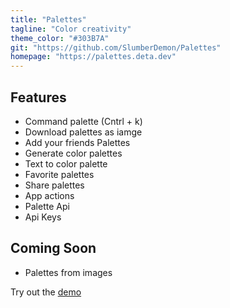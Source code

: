 ```yaml
---
title: "Palettes"
tagline: "Color creativity"
theme_color: "#303B7A"
git: "https://github.com/SlumberDemon/Palettes"
homepage: "https://palettes.deta.dev"
---
```


## Features
- Command palette (Cntrl + k)
- Download palettes as iamge
- Add your friends Palettes
- Generate color palettes
- Text to color palette
- Favorite palettes
- Share palettes
- App actions
- Palette Api
- Api Keys

## Coming Soon
- Palettes from images

Try out the [demo](https://palettes.deta.dev/demo)
